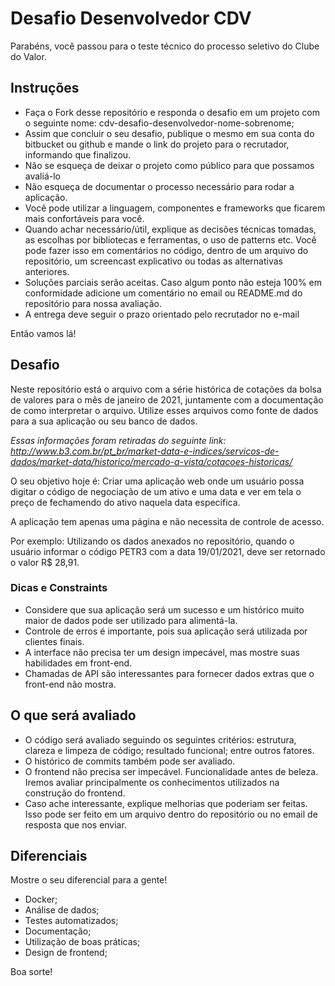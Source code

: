 # Desafio Desenvolvedor CDV #

Parabéns, você passou para o teste técnico do processo seletivo do Clube do Valor.

## Instruções ##

* Faça o Fork desse repositório e responda o desafio em um projeto com o seguinte nome: cdv-desafio-desenvolvedor-nome-sobrenome;
* Assim que concluir o seu desafio, publique o mesmo em sua conta do bitbucket ou github e mande o link do projeto para o recrutador, informando que finalizou.
* Não se esqueça de deixar o projeto como público para que possamos avaliá-lo
* Não esqueça de documentar o processo necessário para rodar a aplicação.
* Você pode utilizar a linguagem, componentes e frameworks que ficarem mais confortáveis para você.
* Quando achar necessário/útil, explique as decisões técnicas tomadas, as escolhas por bibliotecas e ferramentas, o uso de patterns etc. Você pode fazer isso em comentários no código, dentro de um arquivo do repositório, um screencast explicativo ou todas as alternativas anteriores.
* Soluções parciais serão aceitas. Caso algum ponto não esteja 100% em conformidade adicione um comentário no email ou README.md do repositório para nossa avaliação.
* A entrega deve seguir o prazo orientado pelo recrutador no e-mail

Então vamos lá!

## Desafio ##

Neste repositório está o arquivo com a série histórica de cotações da bolsa de valores para o mês de janeiro de 2021, juntamente com a documentação de como interpretar o arquivo. 
Utilize esses arquivos como fonte de dados para a sua aplicação ou seu banco de dados.

_Essas informações foram retiradas do seguinte link: http://www.b3.com.br/pt_br/market-data-e-indices/servicos-de-dados/market-data/historico/mercado-a-vista/cotacoes-historicas/_

O seu objetivo hoje é: 
Criar uma aplicação web onde um usuário possa digitar o código de negociação de um ativo e uma data e ver em tela o preço de fechamendo do ativo naquela data específica.

A aplicação tem apenas uma página e não necessita de controle de acesso. 

Por exemplo:
Utilizando os dados anexados no repositório, quando o usuário informar o código PETR3 com a data 19/01/2021, deve ser retornado o valor R$ 28,91.

### Dicas e Constraints ###

* Considere que sua aplicação será um sucesso e um histórico muito maior de dados pode ser utilizado para alimentá-la.
* Controle de erros é importante, pois sua aplicação será utilizada por clientes finais.
* A interface não precisa ter um design impecável, mas mostre suas habilidades em front-end.
* Chamadas de API são interessantes para fornecer dados extras que o front-end não mostra.

## O que será avaliado ##

* O código será avaliado seguindo os seguintes critérios: estrutura, clareza e limpeza de código; resultado funcional; entre outros fatores.
* O histórico de commits também pode ser avaliado.
* O frontend não precisa ser impecável. Funcionalidade antes de beleza. Iremos avaliar principalmente os conhecimentos utilizados na construção do frontend.
* Caso ache interessante, explique melhorias que poderiam ser feitas. Isso pode ser feito em um arquivo dentro do repositório ou no email de resposta que nos enviar.

## Diferenciais ##

Mostre o seu diferencial para a gente!

* Docker;
* Análise de dados;
* Testes automatizados;
* Documentação;
* Utilização de boas práticas;
* Design de frontend;


Boa sorte!